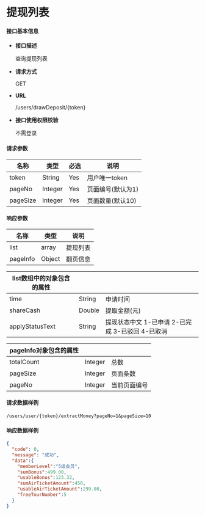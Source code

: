# 提现列表

#### **接口基本信息**

* **接口描述**

  查询提现列表

* **请求方式**

  GET

* **URL**

  /users/drawDeposit/{token}

* **接口使用权限校验**

  不需登录

#### **请求参数**

| 名称 | 类型 | 必选 | 说明 |
| --- | --- | --- | --- |
| token | String | Yes | 用户唯一token |
| pageNo | Integer | Yes | 页面编号(默认为1) |
| pageSize | Integer | Yes | 页面数量(默认10) |

#### **响应参数**

| 名称 | 类型 | 说明 |
| --- | --- | --- |
| list | array | 提现列表 |
| pageInfo | Object | 翻页信息 |

| list数组中的对象包含的属性 |  |  |
| --- | --- | --- |
| time | String | 申请时间 |
| shareCash | Double | 提取金额(元) |
| applyStatusText | String | 提现状态中文 1-已申请 2-已完成 3-已驳回 4-已取消 |

| pageInfo对象包含的属性 |  |  |
| --- | --- | --- |
| totalCount | Integer | 总数 |
| pageSize | Integer | 页面条数 |
| pageNo | Integer | 当前页面编号 |


#### **请求数据样例**

```url
/users/user/{token}/extractMoney?pageNo=1&pageSize=10
```

#### **响应数据样例**

```json
{
  "code": 0,
  "message": "成功",
  "data":{
    "memberLevel":"5级会员",
    "sumBonus":499.00,
    "usableBonus":123.32,
    "sumAirTicketAmount":450,
    "usableAirTicketAmount":299.00,
    "freeTourNumber":5
  }
}
```
